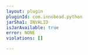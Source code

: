 ```yaml
---
layout: plugin
pluginId: com.innobead.python
jarSha1: INVALID
isJarAvailable: true
error: NONE
violations: []

---
```

